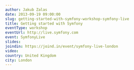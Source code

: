 ```yaml
---
author: Jakub Zalas
date: 2013-09-19 09:00:00
slug: getting-started-with-symfony-workshop-symfony-live
title: Getting started with Symfony
eventType: workshop
eventUrl: http://live.symfony.com
event: SymfonyLive
slides:
joindin: https://joind.in/event/symfony-live-london
video:
country: United Kingdom
city: London
---
```

